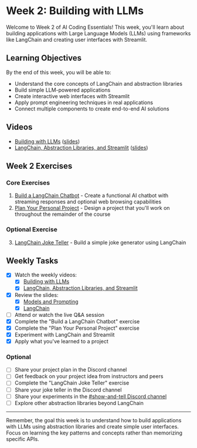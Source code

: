 # Week 2: Building with LLMs

Welcome to Week 2 of AI Coding Essentials! This week, you'll learn about building applications with Large Language Models (LLMs) using frameworks like LangChain and creating user interfaces with Streamlit.

## Learning Objectives

By the end of this week, you will be able to:
- Understand the core concepts of LangChain and abstraction libraries
- Build simple LLM-powered applications
- Create interactive web interfaces with Streamlit
- Apply prompt engineering techniques in real applications
- Connect multiple components to create end-to-end AI solutions

## Videos
- [Building with LLMs](https://www.youtube.com/watch?v=aBMDxDNcLSA) ([slides](./slides/2-models-and-prompting-export.pdf))
- [LangChain, Abstraction Libraries, and Streamlit](https://www.youtube.com/watch?v=voBCpMvA7Ns) ([slides](./slides/2-langchain-export.pdf))

## Week 2 Exercises

### Core Exercises
1. [Build a LangChain Chatbot](https://github.com/ai-powerup-oct-25/aice-chatbot) - Create a functional AI chatbot with streaming responses and optional web browsing capabilities
2. [Plan Your Personal Project](./exercises/plan-your-personal-project.md) - Design a project that you'll work on throughout the remainder of the course

### Optional Exercise
3. [LangChain Joke Teller](./exercises/langchain-joke-teller.md) - Build a simple joke generator using LangChain

## Weekly Tasks

- [x] Watch the weekly videos:
  - [x] [Building with LLMs](https://www.youtube.com/watch?v=aBMDxDNcLSA)
  - [x] [LangChain, Abstraction Libraries, and Streamlit](https://www.youtube.com/watch?v=voBCpMvA7Ns)
- [x] Review the slides:
  - [x] [Models and Prompting](./slides/2-models-and-prompting-export.pdf)
  - [x] [LangChain](./slides/2-langchain-export.pdf)
- [ ] Attend or watch the live Q&A session
- [x] Complete the "Build a LangChain Chatbot" exercise
- [x] Complete the "Plan Your Personal Project" exercise
- [x] Experiment with LangChain and Streamlit
- [x] Apply what you've learned to a project

### Optional
- [ ] Share your project plan in the Discord channel
- [ ] Get feedback on your project idea from instructors and peers
- [ ] Complete the "LangChain Joke Teller" exercise
- [ ] Share your joke teller in the Discord channel
- [ ] Share your experiments in the [#show-and-tell Discord channel](https://discord.com/channels/690141234596937780/1427499665812881518)
- [ ] Explore other abstraction libraries beyond LangChain

---

Remember, the goal this week is to understand how to build applications with LLMs using abstraction libraries and create simple user interfaces. Focus on learning the key patterns and concepts rather than memorizing specific APIs.
